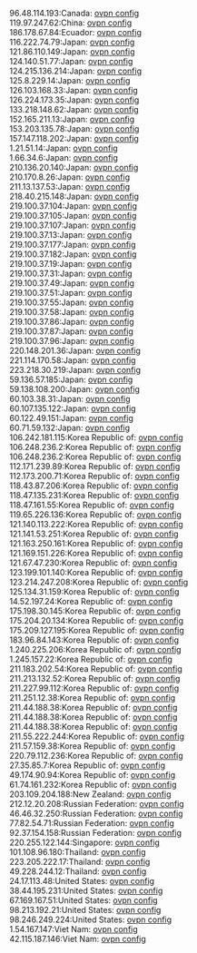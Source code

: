 96.48.114.193:Canada: [ovpn config](vpn/96_48_114_193.ovpn)  
119.97.247.62:China: [ovpn config](vpn/119_97_247_62.ovpn)  
186.178.67.84:Ecuador: [ovpn config](vpn/186_178_67_84.ovpn)  
116.222.74.79:Japan: [ovpn config](vpn/116_222_74_79.ovpn)  
121.86.110.149:Japan: [ovpn config](vpn/121_86_110_149.ovpn)  
124.140.51.77:Japan: [ovpn config](vpn/124_140_51_77.ovpn)  
124.215.136.214:Japan: [ovpn config](vpn/124_215_136_214.ovpn)  
125.8.229.14:Japan: [ovpn config](vpn/125_8_229_14.ovpn)  
126.103.168.33:Japan: [ovpn config](vpn/126_103_168_33.ovpn)  
126.224.173.35:Japan: [ovpn config](vpn/126_224_173_35.ovpn)  
133.218.148.62:Japan: [ovpn config](vpn/133_218_148_62.ovpn)  
152.165.211.13:Japan: [ovpn config](vpn/152_165_211_13.ovpn)  
153.203.135.78:Japan: [ovpn config](vpn/153_203_135_78.ovpn)  
157.147.118.202:Japan: [ovpn config](vpn/157_147_118_202.ovpn)  
1.21.51.14:Japan: [ovpn config](vpn/1_21_51_14.ovpn)  
1.66.34.6:Japan: [ovpn config](vpn/1_66_34_6.ovpn)  
210.136.20.140:Japan: [ovpn config](vpn/210_136_20_140.ovpn)  
210.170.8.26:Japan: [ovpn config](vpn/210_170_8_26.ovpn)  
211.13.137.53:Japan: [ovpn config](vpn/211_13_137_53.ovpn)  
218.40.215.148:Japan: [ovpn config](vpn/218_40_215_148.ovpn)  
219.100.37.104:Japan: [ovpn config](vpn/219_100_37_104.ovpn)  
219.100.37.105:Japan: [ovpn config](vpn/219_100_37_105.ovpn)  
219.100.37.107:Japan: [ovpn config](vpn/219_100_37_107.ovpn)  
219.100.37.13:Japan: [ovpn config](vpn/219_100_37_13.ovpn)  
219.100.37.177:Japan: [ovpn config](vpn/219_100_37_177.ovpn)  
219.100.37.182:Japan: [ovpn config](vpn/219_100_37_182.ovpn)  
219.100.37.19:Japan: [ovpn config](vpn/219_100_37_19.ovpn)  
219.100.37.31:Japan: [ovpn config](vpn/219_100_37_31.ovpn)  
219.100.37.49:Japan: [ovpn config](vpn/219_100_37_49.ovpn)  
219.100.37.51:Japan: [ovpn config](vpn/219_100_37_51.ovpn)  
219.100.37.55:Japan: [ovpn config](vpn/219_100_37_55.ovpn)  
219.100.37.58:Japan: [ovpn config](vpn/219_100_37_58.ovpn)  
219.100.37.86:Japan: [ovpn config](vpn/219_100_37_86.ovpn)  
219.100.37.87:Japan: [ovpn config](vpn/219_100_37_87.ovpn)  
219.100.37.96:Japan: [ovpn config](vpn/219_100_37_96.ovpn)  
220.148.201.36:Japan: [ovpn config](vpn/220_148_201_36.ovpn)  
221.114.170.58:Japan: [ovpn config](vpn/221_114_170_58.ovpn)  
223.218.30.219:Japan: [ovpn config](vpn/223_218_30_219.ovpn)  
59.136.57.185:Japan: [ovpn config](vpn/59_136_57_185.ovpn)  
59.138.108.200:Japan: [ovpn config](vpn/59_138_108_200.ovpn)  
60.103.38.31:Japan: [ovpn config](vpn/60_103_38_31.ovpn)  
60.107.135.122:Japan: [ovpn config](vpn/60_107_135_122.ovpn)  
60.122.49.151:Japan: [ovpn config](vpn/60_122_49_151.ovpn)  
60.71.59.132:Japan: [ovpn config](vpn/60_71_59_132.ovpn)  
106.242.181.115:Korea Republic of: [ovpn config](vpn/106_242_181_115.ovpn)  
106.248.236.2:Korea Republic of: [ovpn config](vpn/106_248_236_2.ovpn)  
106.248.236.2:Korea Republic of: [ovpn config](vpn/106_248_236_2.ovpn)  
112.171.239.89:Korea Republic of: [ovpn config](vpn/112_171_239_89.ovpn)  
112.173.200.71:Korea Republic of: [ovpn config](vpn/112_173_200_71.ovpn)  
118.43.87.206:Korea Republic of: [ovpn config](vpn/118_43_87_206.ovpn)  
118.47.135.231:Korea Republic of: [ovpn config](vpn/118_47_135_231.ovpn)  
118.47.161.55:Korea Republic of: [ovpn config](vpn/118_47_161_55.ovpn)  
119.65.226.136:Korea Republic of: [ovpn config](vpn/119_65_226_136.ovpn)  
121.140.113.222:Korea Republic of: [ovpn config](vpn/121_140_113_222.ovpn)  
121.141.53.251:Korea Republic of: [ovpn config](vpn/121_141_53_251.ovpn)  
121.163.250.161:Korea Republic of: [ovpn config](vpn/121_163_250_161.ovpn)  
121.169.151.226:Korea Republic of: [ovpn config](vpn/121_169_151_226.ovpn)  
121.67.47.230:Korea Republic of: [ovpn config](vpn/121_67_47_230.ovpn)  
123.199.101.140:Korea Republic of: [ovpn config](vpn/123_199_101_140.ovpn)  
123.214.247.208:Korea Republic of: [ovpn config](vpn/123_214_247_208.ovpn)  
125.134.31.159:Korea Republic of: [ovpn config](vpn/125_134_31_159.ovpn)  
14.52.197.24:Korea Republic of: [ovpn config](vpn/14_52_197_24.ovpn)  
175.198.30.145:Korea Republic of: [ovpn config](vpn/175_198_30_145.ovpn)  
175.204.20.134:Korea Republic of: [ovpn config](vpn/175_204_20_134.ovpn)  
175.209.127.195:Korea Republic of: [ovpn config](vpn/175_209_127_195.ovpn)  
183.96.84.143:Korea Republic of: [ovpn config](vpn/183_96_84_143.ovpn)  
1.240.225.206:Korea Republic of: [ovpn config](vpn/1_240_225_206.ovpn)  
1.245.157.22:Korea Republic of: [ovpn config](vpn/1_245_157_22.ovpn)  
211.183.202.54:Korea Republic of: [ovpn config](vpn/211_183_202_54.ovpn)  
211.213.132.52:Korea Republic of: [ovpn config](vpn/211_213_132_52.ovpn)  
211.227.99.112:Korea Republic of: [ovpn config](vpn/211_227_99_112.ovpn)  
211.251.12.38:Korea Republic of: [ovpn config](vpn/211_251_12_38.ovpn)  
211.44.188.38:Korea Republic of: [ovpn config](vpn/211_44_188_38.ovpn)  
211.44.188.38:Korea Republic of: [ovpn config](vpn/211_44_188_38.ovpn)  
211.44.188.38:Korea Republic of: [ovpn config](vpn/211_44_188_38.ovpn)  
211.55.222.244:Korea Republic of: [ovpn config](vpn/211_55_222_244.ovpn)  
211.57.159.38:Korea Republic of: [ovpn config](vpn/211_57_159_38.ovpn)  
220.79.112.236:Korea Republic of: [ovpn config](vpn/220_79_112_236.ovpn)  
27.35.85.7:Korea Republic of: [ovpn config](vpn/27_35_85_7.ovpn)  
49.174.90.94:Korea Republic of: [ovpn config](vpn/49_174_90_94.ovpn)  
61.74.161.232:Korea Republic of: [ovpn config](vpn/61_74_161_232.ovpn)  
203.109.204.188:New Zealand: [ovpn config](vpn/203_109_204_188.ovpn)  
212.12.20.208:Russian Federation: [ovpn config](vpn/212_12_20_208.ovpn)  
46.46.32.250:Russian Federation: [ovpn config](vpn/46_46_32_250.ovpn)  
77.82.54.71:Russian Federation: [ovpn config](vpn/77_82_54_71.ovpn)  
92.37.154.158:Russian Federation: [ovpn config](vpn/92_37_154_158.ovpn)  
220.255.122.144:Singapore: [ovpn config](vpn/220_255_122_144.ovpn)  
101.108.96.180:Thailand: [ovpn config](vpn/101_108_96_180.ovpn)  
223.205.222.17:Thailand: [ovpn config](vpn/223_205_222_17.ovpn)  
49.228.244.12:Thailand: [ovpn config](vpn/49_228_244_12.ovpn)  
24.17.113.48:United States: [ovpn config](vpn/24_17_113_48.ovpn)  
38.44.195.231:United States: [ovpn config](vpn/38_44_195_231.ovpn)  
67.169.167.51:United States: [ovpn config](vpn/67_169_167_51.ovpn)  
98.213.192.21:United States: [ovpn config](vpn/98_213_192_21.ovpn)  
98.246.249.224:United States: [ovpn config](vpn/98_246_249_224.ovpn)  
1.54.167.147:Viet Nam: [ovpn config](vpn/1_54_167_147.ovpn)  
42.115.187.146:Viet Nam: [ovpn config](vpn/42_115_187_146.ovpn)  
